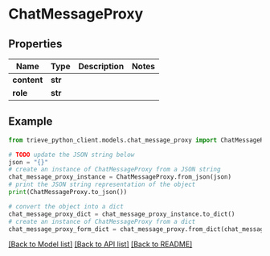 # ChatMessageProxy


## Properties

Name | Type | Description | Notes
------------ | ------------- | ------------- | -------------
**content** | **str** |  | 
**role** | **str** |  | 

## Example

```python
from trieve_python_client.models.chat_message_proxy import ChatMessageProxy

# TODO update the JSON string below
json = "{}"
# create an instance of ChatMessageProxy from a JSON string
chat_message_proxy_instance = ChatMessageProxy.from_json(json)
# print the JSON string representation of the object
print(ChatMessageProxy.to_json())

# convert the object into a dict
chat_message_proxy_dict = chat_message_proxy_instance.to_dict()
# create an instance of ChatMessageProxy from a dict
chat_message_proxy_form_dict = chat_message_proxy.from_dict(chat_message_proxy_dict)
```
[[Back to Model list]](../README.md#documentation-for-models) [[Back to API list]](../README.md#documentation-for-api-endpoints) [[Back to README]](../README.md)


